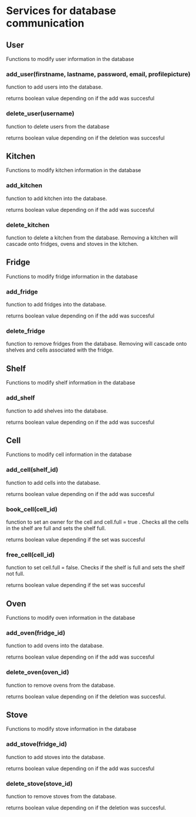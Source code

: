 # Services for database communication

## User
Functions to modify user information in the database

### add_user(firstname, lastname, password, email, profilepicture)
function to add users into the database.

returns boolean value depending on if the add was succesful

### delete_user(username)
function to delete users from the database

returns boolean value depending on if the deletion was succesful

## Kitchen
Functions to modify kitchen information in the database
### add_kitchen
function to add kitchen into the database.

returns boolean value depending on if the add was succesful

### delete_kitchen
function to delete a kitchen from the database. Removing a kitchen will cascade onto fridges, ovens and stoves in the kitchen.

## Fridge
Functions to modify fridge information in the database
### add_fridge
function to add fridges into the database.

returns boolean value depending on if the add was succesful

### delete_fridge
function to remove fridges from the database. Removing will cascade onto shelves and cells associated with the fridge.



## Shelf
Functions to modify shelf information in the database
### add_shelf
function to add shelves into the database.

returns boolean value depending on if the add was succesful



## Cell
Functions to modify cell information in the database
### add_cell(shelf_id)
function to add cells into the database.

returns boolean value depending on if the add was succesful

### book_cell(cell_id)
function to set an owner for the cell and cell.full = true . Checks all the cells in the shelf are full and sets the shelf full.

returns boolean value depending if the set was succesful


### free_cell(cell_id)
function to set cell.full = false. Checks if the shelf is full and sets the shelf not full.

returns boolean value depending if the set was succesful


## Oven
Functions to modify oven information in the database
### add_oven(fridge_id)
function to add ovens into the database.

returns boolean value depending on if the add was succesful

### delete_oven(oven_id)
function to remove ovens from the database.

returns boolean value depending on if the deletion was succesful.


## Stove
Functions to modify stove information in the database
### add_stove(fridge_id)
function to add stoves into the database.

returns boolean value depending on if the add was succesful


### delete_stove(stove_id)
function to remove stoves from the database.

returns boolean value depending on if the deletion was succesful.
